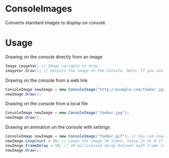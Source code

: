 # ConsoleImages
Converts standard images to display on console
# Usage
Drawing on the console directly from an image
```C#
Image imageVar; // Image variable to draw
imageVar.Draw(); // Outputs the image on the Console. Note: If you use an animated image, it will loop forever
```
Drawing on the console from a web link
```C#
ConsoleImage newImage = new ConsoleImage("http://example.com/foobar.jpg");
newImage.Draw();
```
Drawing on the console from a local file
```C#
ConsoleImage newImage = new ConsoleImage("foobar.jpg");
newImage.Draw();
```
Drawing an animation on the console with settings
```C#
ConsoleImage newImage = new ConsoleImage("foobar.gif"); // You can load from a web link too
newImage.LoopCount = 10; // Loops the image 10 times, leave it at 0 if you want it to repeat
newImage.FrameDelay = 10; // 10 millisecond delay between each frame (will still take time to draw the image)
newImage.Draw();
```
